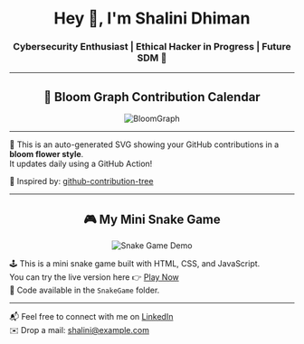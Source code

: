 <h1 align="center">Hey 👋, I'm Shalini Dhiman</h1>
<h3 align="center">Cybersecurity Enthusiast | Ethical Hacker in Progress | Future SDM 🚀</h3>

---

<h2 align="center">🌸 Bloom Graph Contribution Calendar</h2>

<p align="center">
  <img src="https://raw.githubusercontent.com/shahi0121/shahi0121/main/bloomGraph.svg" alt="BloomGraph" />
</p>

---

🔄 This is an auto-generated SVG showing your GitHub contributions in a **bloom flower style**.  
It updates daily using a GitHub Action!

🎨 Inspired by: [github-contribution-tree](https://github.com/rodrigograca31/github-contribution-tree)

---

<h2 align="center">🎮 My Mini Snake Game</h2>

<p align="center">
  <img src="https://user-images.githubusercontent.com/0000000/000000000-00000000-0000-0000-0000-000000000000.gif" alt="Snake Game Demo" />
</p>

🕹️ This is a mini snake game built with HTML, CSS, and JavaScript.  
You can try the live version here 👉 [Play Now](https://shahi0121.github.io/SnakeGame/)  
📁 Code available in the `SnakeGame` folder.

---

📬 Feel free to connect with me on [LinkedIn](https://www.linkedin.com/in/shalinidhiman)  
✉️ Drop a mail: shalini@example.com

